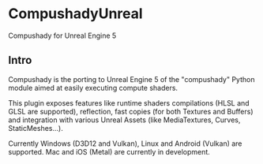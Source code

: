 # CompushadyUnreal
Compushady for Unreal Engine 5

## Intro

Compushady is the porting to Unreal Engine 5 of the "compushady" Python module aimed at easily executing compute shaders.

This plugin exposes features like runtime shaders compilations (HLSL and GLSL are supported), reflection, fast copies (for both Textures and Buffers) and integration with various Unreal Assets (like MediaTextures, Curves, StaticMeshes...).

Currently Windows (D3D12 and Vulkan), Linux and Android (Vulkan) are supported. Mac and iOS (Metal) are currently in development.
